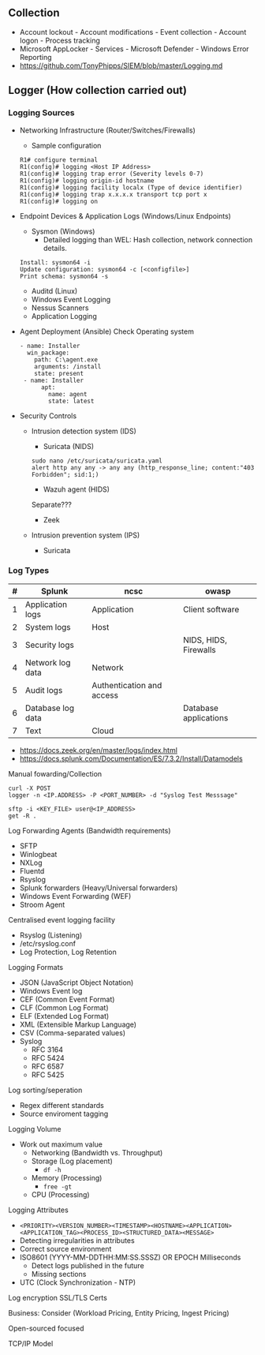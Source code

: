 ## Collection
- Account lockout - Account modifications - Event collection - Account logon - Process tracking
- Microsoft AppLocker - Services - Microsoft Defender - Windows Error Reporting
- https://github.com/TonyPhipps/SIEM/blob/master/Logging.md

## Logger (How collection carried out)

### Logging Sources

- Networking Infrastructure (Router/Switches/Firewalls)
  - Sample configuration
  ```
  R1# configure terminal
  R1(config)# logging <Host IP Address>
  R1(config)# logging trap error (Severity levels 0-7)
  R1(config)# logging origin-id hostname
  R1(config)# logging facility localx (Type of device identifier)
  R1(config)# logging trap x.x.x.x transport tcp port x
  R1(config)# logging on
  ```
- Endpoint Devices & Application Logs (Windows/Linux Endpoints)
  - Sysmon (Windows)
    - Detailed logging than WEL: Hash collection, network connection details.
  ```
  Install: sysmon64 -i
  Update configuration: sysmon64 -c [<configfile>]
  Print schema: sysmon64 -s
  ```
  - Auditd (Linux)
  - Windows Event Logging
  - Nessus Scanners
  - Application Logging

- Agent Deployment (Ansible)
Check Operating system
  ```
  - name: Installer
    win_package:
      path: C:\agent.exe
      arguments: /install
      state: present
   - name: Installer
        apt:
          name: agent
          state: latest
  ```

- Security Controls
  - Intrusion detection system (IDS)
    - Suricata (NIDS)
    ```
    sudo nano /etc/suricata/suricata.yaml
    alert http any any -> any any (http_response_line; content:"403 Forbidden"; sid:1;)
    ```
    - Wazuh agent (HIDS)

    Separate???
    - Zeek
      
  - Intrusion prevention system (IPS)
    - Suricata

### Log Types

| # | Splunk | ncsc | owasp |
| - | ----------- | ----------- | ----------- |
| 1 | Application logs  | Application | Client software |
| 2 | System logs       | Host | |
| 3 | Security logs     | | NIDS, HIDS, Firewalls |
| 4 | Network log data  | Network | |
| 5 | Audit logs        | Authentication and access | |
| 6 | Database log data | | Database applications |
| 7 | Text              | Cloud  | |

- https://docs.zeek.org/en/master/logs/index.html
- https://docs.splunk.com/Documentation/ES/7.3.2/Install/Datamodels

Manual fowarding/Collection
```
curl -X POST
logger -n <IP.ADDRESS> -P <PORT_NUMBER> -d "Syslog Test Messsage"
```

```
sftp -i <KEY_FILE> user@<IP_ADDRESS>
get -R .
```

Log Forwarding Agents (Bandwidth requirements)
- SFTP
- Winlogbeat
- NXLog
- Fluentd 
- Rsyslog
- Splunk forwarders (Heavy/Universal forwarders)
- Windows Event Forwarding (WEF)
- Stroom Agent

Centralised event logging facility
- Rsyslog (Listening)
- /etc/rsyslog.conf
- Log Protection, Log Retention

Logging Formats
- JSON (JavaScript Object Notation)
- Windows Event log
- CEF (Common Event Format)
- CLF (Common Log Format)
- ELF (Extended Log Format)
- XML (Extensible Markup Language)
- CSV (Comma-separated values)
- Syslog
  - RFC 3164
  - RFC 5424
  - RFC 6587
  - RFC 5425

Log sorting/seperation
- Regex different standards
- Source enviroment tagging

Logging Volume
- Work out maximum value 
  - Networking (Bandwidth vs. Throughput)
  - Storage (Log placement)
    - `df -h`
  - Memory (Processing)
    - `free -gt`
  - CPU (Processing)

Logging Attributes
- `<PRIORITY><VERSION_NUMBER><TIMESTAMP><HOSTNAME><APPLICATION><APPLICATION_TAG><PROCESS_ID><STRUCTURED_DATA><MESSAGE>`
- Detecting irregularities in attributes
- Correct source environment
- ISO8601 (YYYY-MM-DDTHH:MM:SS.SSSZ) OR EPOCH Milliseconds
  - Detect logs published in the future
  - Missing sections
- UTC (Clock Synchronization - NTP)

Log encryption
SSL/TLS
Certs

Business:
Consider (Workload Pricing, Entity Pricing, Ingest Pricing)

Open-sourced focused

TCP/IP Model


